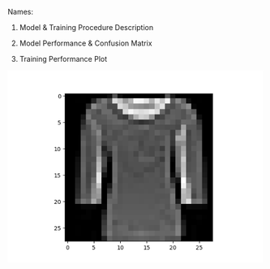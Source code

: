 

Names:

1. Model & Training Procedure Description

2. Model Performance & Confusion Matrix

3. Training Performance Plot

![misclassifcation_1](images/misclassifcation_1.png)